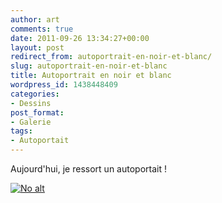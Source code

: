 ```yaml
---
author: art
comments: true
date: 2011-09-26 13:34:27+00:00
layout: post
redirect_from: autoportrait-en-noir-et-blanc/
slug: autoportrait-en-noir-et-blanc
title: Autoportrait en noir et blanc
wordpress_id: 1438448409
categories:
- Dessins
post_format:
- Galerie
tags:
- Autoportait
---
```


Aujourd'hui, je ressort un autoportait !

<a href="https://static.irz.fr/2011/09/Arthur-2003-10-copy.png"><img alt="No alt" data-src="https://static.irz.fr/2011/09/Arthur-2003-10-copy.png" src="https://static.irz.fr/thumb.php?size=<100&crop=0&src=https://static.irz.fr/2011/09/Arthur-2003-10-copy.png" /></a>
